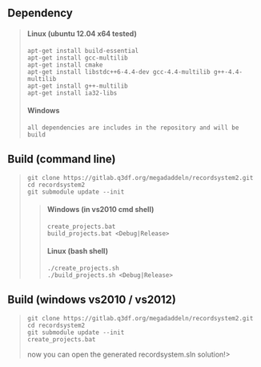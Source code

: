 Dependency
----------
> #### Linux (ubuntu 12.04 x64 tested)
> ```
> apt-get install build-essential
> apt-get install gcc-multilib
> apt-get install cmake
> apt-get install libstdc++6-4.4-dev gcc-4.4-multilib g++-4.4-multilib
> apt-get install g++-multilib
> apt-get install ia32-libs
> ```
> #### Windows
> ```
> all dependencies are includes in the repository and will be build
> ```

Build (command line)
--------------------
> ```
> git clone https://gitlab.q3df.org/megadaddeln/recordsystem2.git
> cd recordsystem2
> git submodule update --init
> ```
> 
> > #### Windows (in vs2010 cmd shell)
> > ```
> > create_projects.bat
> > build_projects.bat <Debug|Release>
> > ```
> > #### Linux (bash shell)
> > ```
> > ./create_projects.sh
> > ./build_projects.sh <Debug|Release>
> > ```

Build (windows vs2010 / vs2012)
-------------------------------
> ```
> git clone https://gitlab.q3df.org/megadaddeln/recordsystem2.git
> cd recordsystem2
> git submodule update --init
> create_projects.bat
> ```
> now you can open the generated recordsystem.sln solution!> 